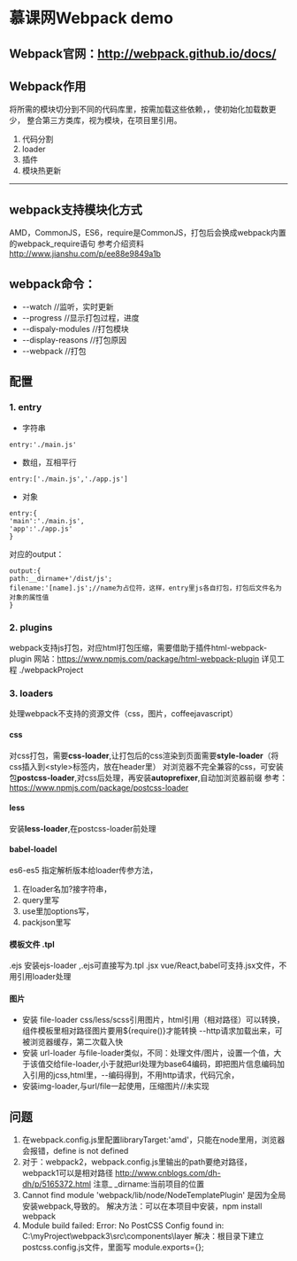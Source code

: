 慕课网Webpack demo
===
Webpack官网：<http://webpack.github.io/docs/>
---
 ## Webpack作用
 将所需的模块切分到不同的代码库里，按需加载这些依赖，，使初始化加载数更少，
 整合第三方类库，视为模块，在项目里引用。
 1. 代码分割
 2. loader
 3. 插件
 4. 模块热更新


 ---

 ## webpack支持模块化方式
 AMD，CommonJS，ES6，require是CommonJS，打包后会换成webpack内置的webpack_require语句
 参考介绍资料 <http://www.jianshu.com/p/ee88e9849a1b>




  ## webpack命令：
  + --watch  //监听，实时更新
  + --progress   //显示打包过程，进度
  + --dispaly-modules         //打包模块
  + --display-reasons        //打包原因
  + --webpack      //打包

  ## 配置
   ### 1. entry
  + 字符串
 ```
 entry:'./main.js'
 ```
  + 数组，互相平行
  ```
  entry:['./main.js','./app.js']

  ```
  + 对象
  ```
  entry:{
  'main':'./main.js',
 'app':'./app.js'
  }
  ```
  对应的output：
  ```
  output:{
  path:__dirname+'/dist/js';
  filename:'[name].js';//name为占位符，这样，entry里js各自打包，打包后文件名为对象的属性值
  }
  ```



  ###  2. plugins
  webpack支持js打包，对应html打包压缩，需要借助于插件html-webpack-plugin
  网站：<https://www.npmjs.com/package/html-webpack-plugin>
  详见工程 ./webpackProject
  ### 3. loaders
  处理webpack不支持的资源文件（css，图片，coffeejavascript）
   #### css
   对css打包，需要<strong>css-loader</strong>,让打包后的css渲染到页面需要<strong>style-loader</strong>（将css插入到\<style\>标签内，放在header里）
对浏览器不完全兼容的css，可安装包<strong>postcss-loader</strong>,对css后处理，再安装<strong>autoprefixer</strong>,自动加浏览器前缀  参考：<https://www.npmjs.com/package/postcss-loader>
#### less
 安装<strong>less-loader</strong>,在postcss-loader前处理
 #### babel-loadel
 es6-es5
 指定解析版本给loader传参方法，
 1. 在loader名加?接字符串，
 2. query里写
3. use里加options写，
 4. packjson里写

 #### 模板文件 .tpl
 .ejs   安装ejs-loader ,.ejs可直接写为.tpl
 .jsx    vue/React,babel可支持.jsx文件，不用引用loader处理
 #### 图片
 + 安装   file-loader    css/less/scss引用图片，html引用（相对路径）可以转换，组件模板里相对路径图片要用${require()}才能转换  --http请求加载出来，可被浏览器缓存，第二次载入快
 + 安装 url-loader    与file-loader类似，不同：处理文件/图片，设置一个值，大于该值交给file-loader,小于就把url处理为base64编码，即把图片信息编码加入引用的jcss,html里，--编码得到，不用http请求，代码冗余，
 + 安装img-loader,与url/file一起使用，压缩图片//未实现



 ## 问题
 1. 在webpack.config.js里配置libraryTarget:'amd'，只能在node里用，浏览器会报错，define is not defined
 2. 对于：webpack2，webpack.config.js里输出的path要绝对路径，webpack1可以是相对路径
                 <http://www.cnblogs.com/dh-dh/p/5165372.html>
    注意_ _dirname:当前项目的位置
 3. Cannot find module 'webpack/lib/node/NodeTemplatePlugin'
             是因为全局安装webpack,导致的。
              解决方法：可以在本项目中安装，npm install webpack
 4.  Module build failed: Error: No PostCSS Config found in:     C:\myProject\webpack3\src\components\layer
 解决：根目录下建立postcss.config.js文件，里面写
 module.exports={};